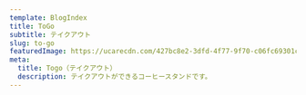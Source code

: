 ```yaml
---
template: BlogIndex
title: ToGo
subtitle: テイクアウト
slug: to-go
featuredImage: https://ucarecdn.com/427bc8e2-3dfd-4f77-9f70-c06fc69301c0/
meta:
  title: Togo（テイクアウト）
  description: テイクアウトができるコーヒースタンドです。
---
```

